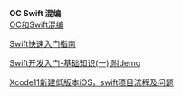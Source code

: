 **OC Swift 混编**  
[OC和Swift混编](https://www.jianshu.com/p/577817787479)

[Swift快速入门指南](https://www.jianshu.com/p/ecd5ca760fae)

[Swift开发入门-基础知识(一),附demo](https://www.jianshu.com/p/3b01707fed18)

[Xcode11新建低版本iOS，swift项目流程及问题](https://www.xugj520.cn/archives/xcode-swift.html)
